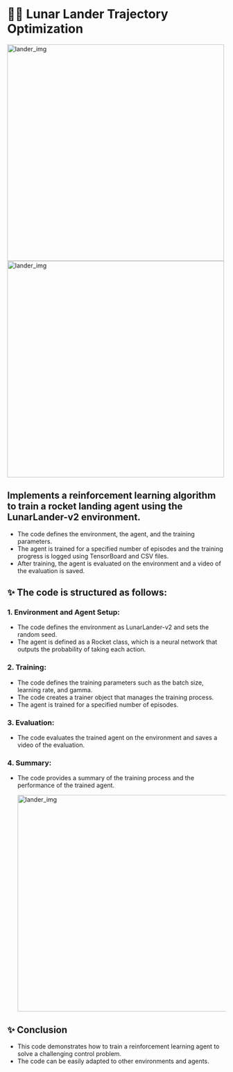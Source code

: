# 🚀🌘 Lunar Lander Trajectory Optimization

<img src="https://github.com/vivekcrox/lunar_lander_trajectory_optimization_-vivek-/assets/133307528/b1a6cbe5-a277-4c7b-b740-3aafc31bedd6" width="500" alt="lander_img">
<img src="https://github.com/vivekcrox/lunar_lander_trajectory_optimization_-vivek-/assets/133307528/869a73e2-0722-4fdb-88e3-af5ff099ac71" width="500" alt="lander_img">

## Implements a reinforcement learning algorithm to train a rocket landing agent using the LunarLander-v2 environment.
- The code defines the environment, the agent, and the training parameters.
- The agent is trained for a specified number of episodes and the training progress is logged using TensorBoard and CSV files.
- After training, the agent is evaluated on the environment and a video of the evaluation is saved.

## ✨ The code is structured as follows:

### 1. Environment and Agent Setup:
- The code defines the environment as LunarLander-v2 and sets the random seed.
- The agent is defined as a Rocket class, which is a neural network that outputs the probability of taking each action.

### 2. Training:
- The code defines the training parameters such as the batch size, learning rate, and gamma.
- The code creates a trainer object that manages the training process.
- The agent is trained for a specified number of episodes.

### 3. Evaluation:
- The code evaluates the trained agent on the environment and saves a video of the evaluation.

### 4. Summary:
- The code provides a summary of the training process and the performance of the trained agent.

  <img src="https://github.com/vivekcrox/lunar_lander_trajectory_optimization_-vivek-/assets/133307528/16ee2af5-082c-4094-b256-c7d5fad463ce" width="500" alt="lander_img">

## ✨ Conclusion
- This code demonstrates how to train a reinforcement learning agent to solve a challenging control problem.
- The code can be easily adapted to other environments and agents.

